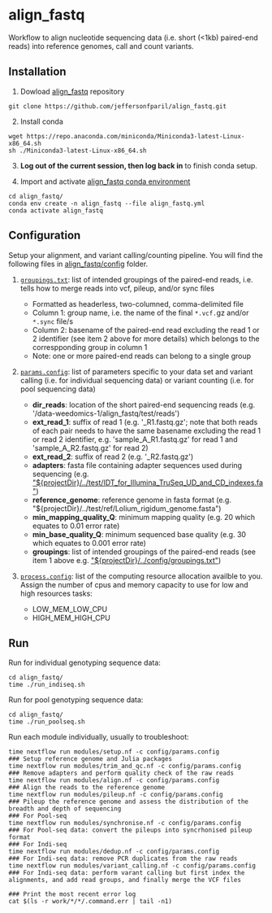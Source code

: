 # align_fastq
Workflow to align nucleotide sequencing data (i.e. short (<1kb) paired-end reads) into reference genomes, call and count variants.

## Installation

1. Dowload [align_fastq](https://github.com/jeffersonfparil/align_fastq.git) repository
```shell
git clone https://github.com/jeffersonfparil/align_fastq.git
```

2. Install conda
```shell
wget https://repo.anaconda.com/miniconda/Miniconda3-latest-Linux-x86_64.sh
sh ./Miniconda3-latest-Linux-x86_64.sh
```

3. **Log out of the current session, then log back in** to finish conda setup.

4. Import and activate [align_fastq conda environment](align_fastq.yml)
```shell
cd align_fastq/
conda env create -n align_fastq --file align_fastq.yml
conda activate align_fastq
```

## Configuration

Setup your alignment, and variant calling/counting pipeline. You will find the following files in [align_fastq/config](config/) folder.

1. [`groupings.txt`](config/groupings.txt): list of intended groupings of the paired-end reads, i.e. tells how to merge reads into vcf, pileup, and/or sync files

    - Formatted as headerless, two-columned, comma-delimited file
    - Column 1: group name, i.e. the name of the final `*.vcf.`gz and/or `*.sync` file/s
    - Column 2: basename of the paired-end read excluding the read 1 or 2 identifier (see item 2 above for more details) which belongs to the correspponding group in column 1
    - Note: one or more paired-end reads can belong to a single group

2. [`params.config`](config/params.config): list of parameters specific to your data set and variant calling (i.e. for individual sequencing data) or variant counting (i.e. for pool sequencing data)

    - **dir_reads**: location of the short paired-end sequencing reads (e.g. '/data-weedomics-1/align_fastq/test/reads')
    - **ext_read_1**: suffix of read 1 (e.g. '_R1.fastq.gz'; note that both reads of each pair needs to have the same basename excluding the read 1 or read 2 identifier, e.g. 'sample_A_R1.fastq.gz' for read 1 and 'sample_A_R2.fastq.gz' for read 2)
    - **ext_read_2**: suffix of read 2 (e.g. '_R2.fastq.gz')
    - **adapters**: fasta file containing adapter sequences used during sequencing (e.g. ["${projectDir}/../test/IDT_for_Illumina_TruSeq_UD_and_CD_indexes.fa"](test/IDT_for_Illumina_TruSeq_UD_and_CD_indexes.fa))
    - **reference_genome**: reference genome in fasta format (e.g. "${projectDir}/../test/ref/Lolium_rigidum_genome.fasta")
    - **min_mapping_quality_Q**: minimum mapping quality (e.g. 20 which equates to 0.01 error rate)
    - **min_base_quality_Q**: minimum sequenced base quality (e.g. 30 which equates to 0.001 error rate)
    - **groupings**: list of intended groupings of the paired-end reads (see item 1 above e.g. ["${projectDir}/../config/groupings.txt"](config/groupings.txt))

3. [`process.config`](config/process.config): list of the computing resource allocation availble to you. Assign the number of cpus and memory capacity to use for low and high resources tasks:

    - LOW_MEM_LOW_CPU
    - HIGH_MEM_HIGH_CPU

## Run

Run for individual genotyping sequence data:
```shell
cd align_fastq/
time ./run_indiseq.sh
```

Run for pool genotyping sequence data:
```shell
cd align_fastq/
time ./run_poolseq.sh
```

Run each module individually, usually to troubleshoot:

```shell
time nextflow run modules/setup.nf -c config/params.config              ### Setup reference genome and Julia packages
time nextflow run modules/trim_and_qc.nf -c config/params.config        ### Remove adapters and perform quality check of the raw reads
time nextflow run modules/align.nf -c config/params.config              ### Align the reads to the reference genome
time nextflow run modules/pileup.nf -c config/params.config             ### Pileup the reference genome and assess the distribution of the breadth and depth of sequencing
### For Pool-seq
time nextflow run modules/synchronise.nf -c config/params.config        ### For Pool-seq data: convert the pileups into syncrhonised pileup format
### For Indi-seq
time nextflow run modules/dedup.nf -c config/params.config              ### For Indi-seq data: remove PCR duplicates from the raw reads
time nextflow run modules/variant_calling.nf -c config/params.config    ### For Indi-seq data: perform varant calling but first index the alignments, and add read groups, and finally merge the VCF files

### Print the most recent error log
cat $(ls -r work/*/*/.command.err | tail -n1)
```
